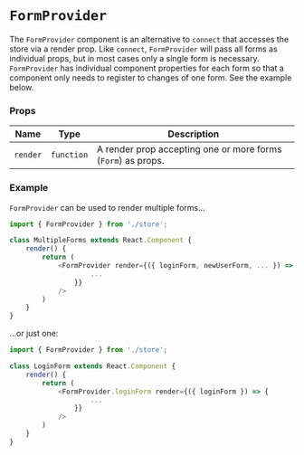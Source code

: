 # `FormProvider`

The `FormProvider` component is an alternative to `connect` that accesses the store via a render prop. Like `connect`, `FormProvider` will pass all forms as individual props, but in most cases only a single form is necessary. `FormProvider` has individual component properties for each form so that a component only needs to register to changes of one form. See the example below.

### Props

| Name     |    Type    | Description                                                  |
|----------|:----------:|--------------------------------------------------------------|
| `render` | `function` | A render prop accepting one or more forms (`Form`) as props. |

### Example

`FormProvider` can be used to render multiple forms...

```javascript
import { FormProvider } from './store';

class MultipleForms extends React.Component {
    render() {
        return (
            <FormProvider render={({ loginForm, newUserForm, ... }) => {
                    ...
                }}
            />
        )
    }
}
```

...or just one:

```javascript
import { FormProvider } from './store';

class LoginForm extends React.Component {
    render() {
        return (
            <FormProvider.loginForm render={({ loginForm }) => {
                    ...
                }}
            />
        )
    }
}
```